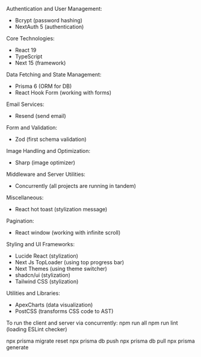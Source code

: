 Authentication and User Management:
- Bcrypt (password hashing)
- NextAuth 5 (authentication)

Core Technologies:
- React 19
- TypeScript
- Next 15 (framework)

Data Fetching and State Management:
- Prisma 6 (ORM for DB)
- React Hook Form (working with forms)

Email Services:
- Resend (send email)

Form and Validation:
- Zod (first schema validation)

Image Handling and Optimization:
- Sharp (image optimizer)

Middleware and Server Utilities:
- Concurrently (all projects are running in tandem)

Miscellaneous:
- React hot toast (stylization message)

Pagination:
- React window (working with infinite scroll)

Styling and UI Frameworks:
- Lucide React (stylization)
- Next Js TopLoader (using top progress bar)
- Next Themes (using theme switcher)
- shadcn/ui (stylization)
- Tailwind CSS (stylization)

Utilities and Libraries:
- ApexCharts (data visualization)
- PostCSS (transforms CSS code to AST)


To run the client and server via concurrently:
npm run all
npm run lint (loading ESLint checker)

npx prisma migrate reset
npx prisma db push
npx prisma db pull
npx prisma generate